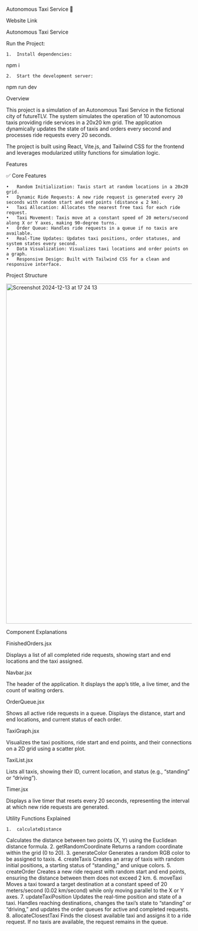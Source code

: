 Autonomous Taxi Service 🚖

Website Link

Autonomous Taxi Service

Run the Project:

	1.	Install dependencies:

npm i


	2.	Start the development server:

npm run dev

Overview

This project is a simulation of an Autonomous Taxi Service in the fictional city of futureTLV. The system simulates the operation of 10 autonomous taxis providing ride services in a 20x20 km grid. The application dynamically updates the state of taxis and orders every second and processes ride requests every 20 seconds.

The project is built using React, Vite.js, and Tailwind CSS for the frontend and leverages modularized utility functions for simulation logic.

Features

✅ Core Features

	•	Random Initialization: Taxis start at random locations in a 20x20 grid.
	•	Dynamic Ride Requests: A new ride request is generated every 20 seconds with random start and end points (distance ≤ 2 km).
	•	Taxi Allocation: Allocates the nearest free taxi for each ride request.
	•	Taxi Movement: Taxis move at a constant speed of 20 meters/second along X or Y axes, making 90-degree turns.
	•	Order Queue: Handles ride requests in a queue if no taxis are available.
	•	Real-Time Updates: Updates taxi positions, order statuses, and system states every second.
	•	Data Visualization: Visualizes taxi locations and order points on a graph.
	•	Responsive Design: Built with Tailwind CSS for a clean and responsive interface.

Project Structure

<img width="921" alt="Screenshot 2024-12-13 at 17 24 13" src="https://github.com/user-attachments/assets/f4aad32b-4420-4497-b018-ea4a5a3137c2" />


Component Explanations

FinishedOrders.jsx

Displays a list of all completed ride requests, showing start and end locations and the taxi assigned.

Navbar.jsx

The header of the application. It displays the app’s title, a live timer, and the count of waiting orders.

OrderQueue.jsx

Shows all active ride requests in a queue. Displays the distance, start and end locations, and current status of each order.

TaxiGraph.jsx

Visualizes the taxi positions, ride start and end points, and their connections on a 2D grid using a scatter plot.

TaxiList.jsx

Lists all taxis, showing their ID, current location, and status (e.g., “standing” or “driving”).

Timer.jsx

Displays a live timer that resets every 20 seconds, representing the interval at which new ride requests are generated.

Utility Functions Explained

	1.	calculateDistance
Calculates the distance between two points (X, Y) using the Euclidean distance formula.
	2.	getRandomCoordinate
Returns a random coordinate within the grid (0 to 20).
	3.	generateColor
Generates a random RGB color to be assigned to taxis.
	4.	createTaxis
Creates an array of taxis with random initial positions, a starting status of “standing,” and unique colors.
	5.	createOrder
Creates a new ride request with random start and end points, ensuring the distance between them does not exceed 2 km.
	6.	moveTaxi
Moves a taxi toward a target destination at a constant speed of 20 meters/second (0.02 km/second) while only moving parallel to the X or Y axes.
	7.	updateTaxiPosition
Updates the real-time position and state of a taxi. Handles reaching destinations, changes the taxi’s state to “standing” or “driving,” and updates the order queues for active and completed requests.
	8.	allocateClosestTaxi
Finds the closest available taxi and assigns it to a ride request. If no taxis are available, the request remains in the queue.


